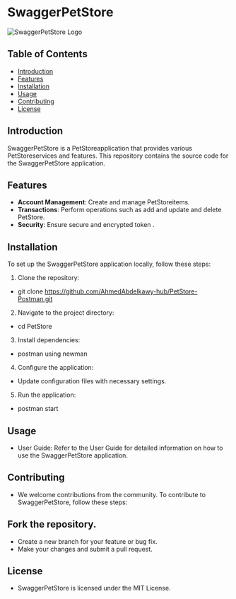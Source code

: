 # SwaggerPetStore
 
![SwaggerPetStore Logo](https://img.freepik.com/free-vector/courier-delivering-order-customer-door-man-getting-parcel-box-package-flat-vector-illustration-postman-shipping-service_74855-8309.jpg?size=626&ext=jpg)
 

## Table of Contents
 
- [Introduction](#introduction)
- [Features](#features)
- [Installation](#installation)
- [Usage](#usage)
- [Contributing](#contributing)
- [License](#license)
 
## Introduction
 
SwaggerPetStore is a PetStoreapplication that provides various PetStoreservices and features. This repository contains the source code for the SwaggerPetStore application.
 
## Features
 
- **Account Management**: Create and manage PetStoreitems.
- **Transactions**: Perform operations such as add and update and delete PetStore.
- **Security**: Ensure secure and encrypted token .
 
## Installation
 
To set up the SwaggerPetStore application locally, follow these steps:
 
1. Clone the repository:
* git clone https://github.com/AhmedAbdelkawy-hub/PetStore-Postman.git
2. Navigate to the project directory:
*   cd PetStore
3. Install dependencies:
*   postman using newman
4. Configure the application:
 
* Update configuration files with necessary settings.
5. Run the application:
*   postman start
 
## Usage
* User Guide: Refer to the User Guide for detailed information on how to use the SwaggerPetStore application.
 
## Contributing
* We welcome contributions from the community. To contribute to SwaggerPetStore, follow these steps:
 
## Fork the repository.
* Create a new branch for your feature or bug fix.
* Make your changes and submit a pull request.
 
## License
* SwaggerPetStore is licensed under the MIT License.